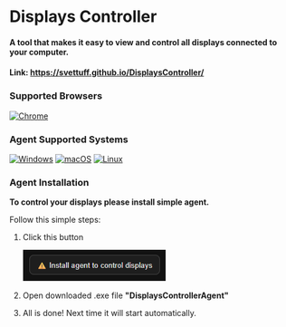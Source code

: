# Displays Controller

#### A tool that makes it easy to **view** and **control** all displays connected to your computer.

#### Link: https://svettuff.github.io/DisplaysController/

### Supported Browsers

[![Chrome](https://img.shields.io/badge/Chrome-Supported-brightgreen?logo=google-chrome)](#)

### Agent Supported Systems

[![Windows](https://img.shields.io/badge/Windows-Supported-brightgreen?logo=windows)](#)
[![macOS](https://img.shields.io/badge/macOS-In%20Progress-orange?logo=apple)](#)
[![Linux](https://img.shields.io/badge/Linux-In%20Progress-orange?logo=linux)](#)

### Agent Installation

**To control your displays please install simple agent.**

Follow this simple steps:

1. Click this button

    ![img.png](public/img.png)

2. Open downloaded .exe file **"DisplaysControllerAgent"**
3. All is done! Next time it will start automatically.